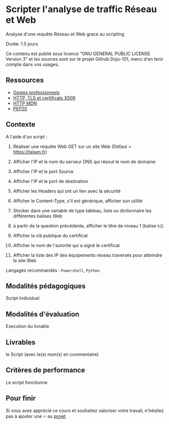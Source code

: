 # Scripter l'analyse de traffic Réseau et Web

Analyse d'une requête Réseau et Web grace au scripting

Durée: 1.5 jours

Ce contenu est publié sous licence "GNU GENERAL PUBLIC LICENSE Version 3" et les sources sont sur le projet Github Dojo-101, merci d'en tenir compte dans vos usages.

## Ressources

* [Gestes professionnels](https://github.com/Aif4thah/Dojo-101)
* [HTTP, TLS et certificats X509](https://developer.mozilla.org/fr/docs/Glossary/Digital_certificate)
* [HTTP MDN](https://developer.mozilla.org/fr/docs/Web/HTTP)
* [PEP20](https://peps.python.org/pep-0020/)


## Contexte

A l'aide d'un script :


1. Réaliser une requête Web GET sur un site Web (Défaut = https://taisen.fr)

2. Afficher l'IP et le nom du serveur DNS qui résout le nom de domaine

3. Afficher l'IP et le port Source

4. Afficher l'IP et le port de destination

5. Afficher les Headers qui ont un lien avec la sécurité

6. Afficher le Content-Type, s'il est générique, afficher son utilité

7. Stocker dans une variable de type tableau, liste ou dictionnaire les différentes balises Web

8. à partir de la question précédente, afficher le titre de niveau 1 (balise `h1`)

9. Afficher la clé publique du certificat

10. Afficher le nom de l'autorité qui a signé le certificat

11. Afficher la liste des IP des équipements réseau traversés pour atteindre le site Web


Langages recommandés : `Powershell`, `Python`.


## Modalités pédagogiques

Script Individuel


## Modalités d'évaluation

Execution du livrable


## Livrables

le Script (avec le(s) nom(s) en commentaire)


## Critères de performance

Le script fonctionne


## Pour finir

Si vous avez apprécié ce cours et souhaitez valoriser votre travail, n'hésitez pas à ajouter une ⭐ au [projet](https://github.com/Aif4thah/Dojo-101)